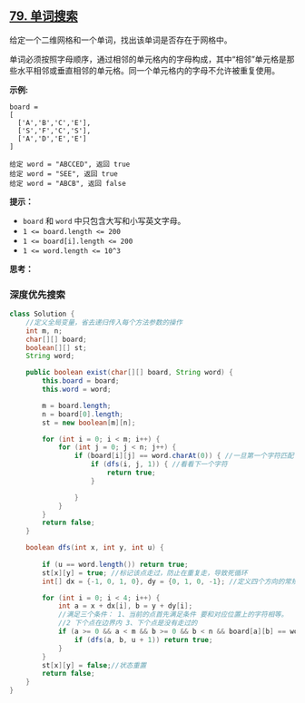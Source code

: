 ## [79. 单词搜索](https://leetcode-cn.com/problems/word-search/)

给定一个二维网格和一个单词，找出该单词是否存在于网格中。

单词必须按照字母顺序，通过相邻的单元格内的字母构成，其中“相邻”单元格是那些水平相邻或垂直相邻的单元格。同一个单元格内的字母不允许被重复使用。

**示例:**

```
board =
[
  ['A','B','C','E'],
  ['S','F','C','S'],
  ['A','D','E','E']
]

给定 word = "ABCCED", 返回 true
给定 word = "SEE", 返回 true
给定 word = "ABCB", 返回 false
```

**提示：**

- `board` 和 `word` 中只包含大写和小写英文字母。
- `1 <= board.length <= 200`
- `1 <= board[i].length <= 200`
- `1 <= word.length <= 10^3`

**思考：**

### 深度优先搜索

```java
class Solution {
    //定义全局变量，省去递归传入每个方法参数的操作
    int m, n;
    char[][] board;
    boolean[][] st;
    String word;

    public boolean exist(char[][] board, String word) {
        this.board = board;
        this.word = word;

        m = board.length;
        n = board[0].length;
        st = new boolean[m][n];

        for (int i = 0; i < m; i++) {
            for (int j = 0; j < n; j++) {
                if (board[i][j] == word.charAt(0)) { //一旦第一个字符匹配
                    if (dfs(i, j, 1)) { //看看下一个字符
                        return true;
                    }

                }
            }
        }
        return false;
    }

    boolean dfs(int x, int y, int u) {
        
        if (u == word.length()) return true;
        st[x][y] = true; //标记该点走过，防止在重复走，导致死循环
        int[] dx = {-1, 0, 1, 0}, dy = {0, 1, 0, -1}; //定义四个方向的常规做法

        for (int i = 0; i < 4; i++) {
            int a = x + dx[i], b = y + dy[i];
            //满足三个条件： 1、当前的点首先满足条件 要和对应位置上的字符相等。
            //2 下个点在边界内 3、下个点是没有走过的
            if (a >= 0 && a < m && b >= 0 && b < n && board[a][b] == word.charAt(u)&&!st[a][b]) { 
                if (dfs(a, b, u + 1)) return true;
            }
        }
        st[x][y] = false;//状态重置
        return false;
    }
}
```

